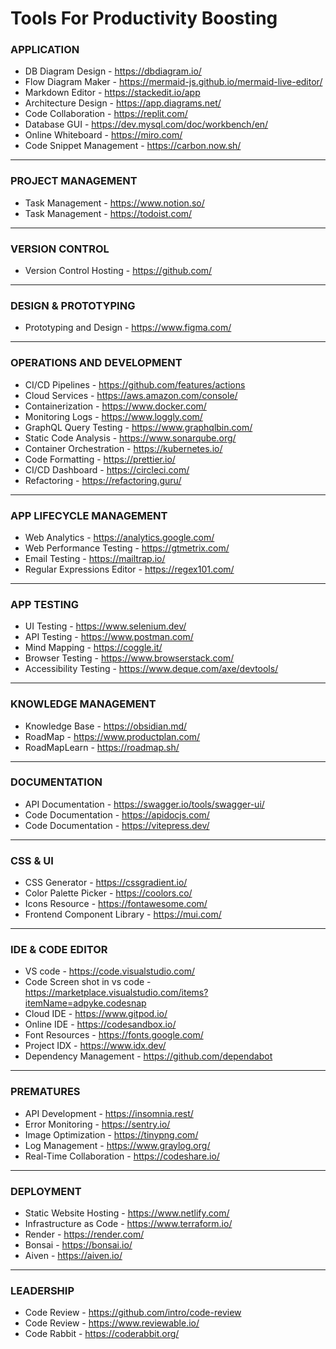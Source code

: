 # Tools For Productivity Boosting 


### APPLICATION

- DB Diagram Design - https://dbdiagram.io/
- Flow Diagram Maker - https://mermaid-js.github.io/mermaid-live-editor/
- Markdown Editor - https://stackedit.io/app
- Architecture Design - https://app.diagrams.net/
- Code Collaboration - https://replit.com/
- Database GUI - https://dev.mysql.com/doc/workbench/en/
- Online Whiteboard - https://miro.com/ 
- Code Snippet Management - https://carbon.now.sh/

--- 
### PROJECT MANAGEMENT
- Task Management - https://www.notion.so/
- Task Management - https://todoist.com/
--- 
### VERSION CONTROL
- Version Control Hosting - https://github.com/

--- 
### DESIGN & PROTOTYPING
- Prototyping and Design - https://www.figma.com/

--- 
### OPERATIONS AND DEVELOPMENT
- CI/CD Pipelines - https://github.com/features/actions
- Cloud Services - https://aws.amazon.com/console/
- Containerization - https://www.docker.com/
- Monitoring Logs - https://www.loggly.com/
- GraphQL Query Testing - https://www.graphqlbin.com/
- Static Code Analysis - https://www.sonarqube.org/        
- Container Orchestration - https://kubernetes.io/
- Code Formatting - https://prettier.io/
- CI/CD Dashboard - https://circleci.com/
- Refactoring - https://refactoring.guru/

--- 
### APP LIFECYCLE MANAGEMENT
- Web Analytics - https://analytics.google.com/
- Web Performance Testing - https://gtmetrix.com/
- Email Testing - https://mailtrap.io/
- Regular Expressions Editor - https://regex101.com/
--- 
### APP TESTING
- UI Testing - https://www.selenium.dev/
- API Testing - https://www.postman.com/
- Mind Mapping - https://coggle.it/
- Browser Testing - https://www.browserstack.com/
- Accessibility Testing - https://www.deque.com/axe/devtools/
--- 

### KNOWLEDGE MANAGEMENT

- Knowledge Base - https://obsidian.md/
- RoadMap - https://www.productplan.com/
- RoadMapLearn - https://roadmap.sh/

--- 
### DOCUMENTATION
- API Documentation - https://swagger.io/tools/swagger-ui/
- Code Documentation - https://apidocjs.com/
- Code Documentation - https://vitepress.dev/
--- 
### CSS & UI

- CSS Generator - https://cssgradient.io/
- Color Palette Picker - https://coolors.co/
- Icons Resource - https://fontawesome.com/                         
- Frontend Component Library - https://mui.com/

--- 

### IDE & CODE EDITOR
- VS code - https://code.visualstudio.com/
- Code Screen shot in vs code - https://marketplace.visualstudio.com/items?itemName=adpyke.codesnap
- Cloud IDE - https://www.gitpod.io/
- Online IDE - https://codesandbox.io/
- Font Resources - https://fonts.google.com/
- Project IDX - https://www.idx.dev/
- Dependency Management - https://github.com/dependabot
--- 
### PREMATURES
- API Development - https://insomnia.rest/
- Error Monitoring - https://sentry.io/                         
- Image Optimization - https://tinypng.com/
- Log Management - https://www.graylog.org/         
- Real-Time Collaboration - https://codeshare.io/
--- 
### DEPLOYMENT
- Static Website Hosting - https://www.netlify.com/   
- Infrastructure as Code - https://www.terraform.io/
- Render - https://render.com/
- Bonsai - https://bonsai.io/
- Aiven - https://aiven.io/

--- 
### LEADERSHIP
- Code Review - https://github.com/intro/code-review
- Code Review - https://www.reviewable.io/
- Code Rabbit - https://coderabbit.org/